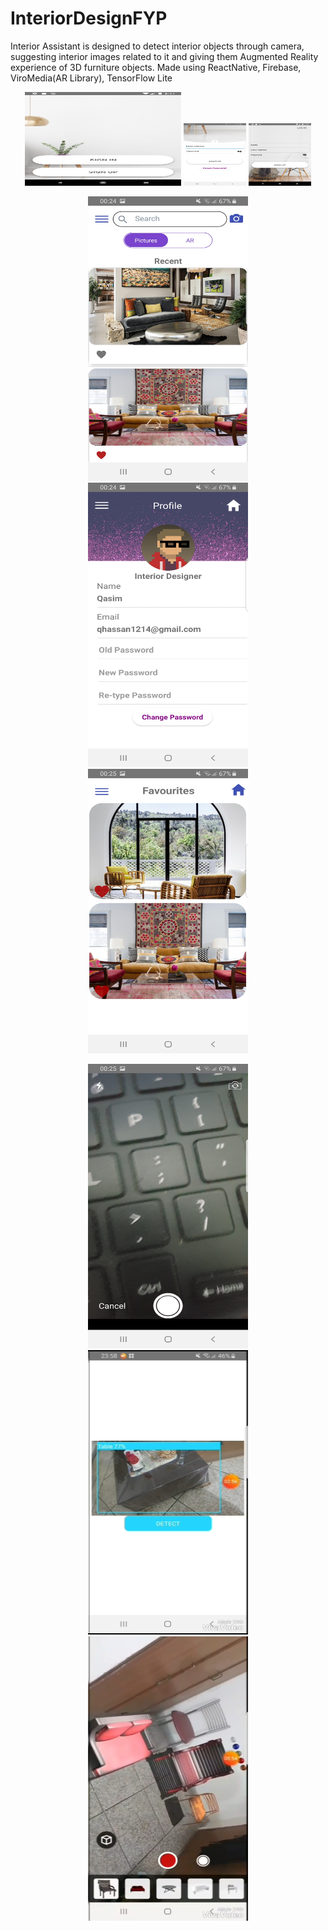 # InteriorDesignFYP

Interior Assistant is designed to detect interior objects through
camera, suggesting interior images related to it and giving them
Augmented Reality experience of 3D furniture objects. 
Made using ReactNative, Firebase, ViroMedia(AR Library), TensorFlow Lite



<p align="center">
  <img src="media/Screenshot_1572864115.png" width="250" height="150">
  <img src="media/Screenshot_20200129-002406_InteriorDesign.jpg" width="100" height="100">
  <img src="media/Screenshot_1572864129.png" width="100" height="100">
</p>

<p align="center">
  <img src="media/Screenshot_20200129-002446_InteriorDesign.jpg" width="256" height="455">
  <img src="media/Screenshot_20200129-002459_InteriorDesign.jpg" width="256" height="455">
  <img src="media/Screenshot_20200129-002506_InteriorDesign.jpg" width="256" height="455">
</p>



<p align="center">
  <img src="media/Screenshot_20200129-002519_InteriorDesign.jpg" width="256" height="455">
  <img src="media/Screenshot_20200129-004849_Video Player.jpg" width="256" height="455">
  <img src="media/Screenshot_20200129-005046_Video Player.jpg" width="256" height="455">
</p>
